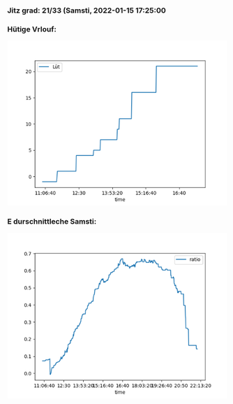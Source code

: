 ### Jitz grad: 21/33 (Samsti, 2022-01-15 17:25:00

### Hütige Vrlouf:
![Graph](Today.png)

### E durschnittleche Samsti:
![Graph](Samsti.png)